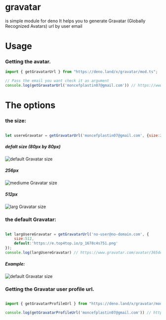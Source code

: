 # gravatar
is simple module for deno It helps you to generate Gravatar (Globally Recognized Avatars) url by user email

# Usage
### Getting the avatar.
```js
import { getGravatarUrl } from "https://deno.land/x/gravatar/mod.ts";

// Pass the email you want check it as argument
console.log(getGravatarUrl('moncefplastin07@gmail.com')) // https://www.gravatar.com/avatar/ea52ed86c481ca2816b8403acdbc9169


```

# The options
### the size:
```js

let usereGravatar = getGravatarUrl('moncefplastin07@gmail.com', {size:200});

```
##### defalt size (80px by 80px)
![default Gravatar size](https://www.gravatar.com/avatar/ea52ed86c481ca2816b8403acdbc9169 "@moncefplastin07 Gravatar")

##### 256px
![mediume Gravatar size](https://www.gravatar.com/avatar/ea52ed86c481ca2816b8403acdbc9169?size=256 "@moncefplastin07 Gravatar")
##### 512px
![larg Gravatar size](https://www.gravatar.com/avatar/ea52ed86c481ca2816b8403acdbc9169?size=510 "@moncefplastin07 Gravatar")
### the default Gravatar:
```js

let largUsereGravatar = getGravatarUrl('no-user@no-domain.com', {
    size:512, 
    default:'https://e.top4top.io/p_1678c4s751.png'
}); 
console.log(largUsereGravatar) // https://www.gravatar.com/avatar/365ddeb431bc56010fe2d8e1c3595401?size=512&default=https://e.top4top.io/p_1678c4s751.png

```

##### Example:

![default Gravatar size](https://www.gravatar.com/avatar/365ddeb431bc56010fe2d8e1c3595401?size=512&default=https://e.top4top.io/p_1678c4s751.png "@moncefplastin07 Default Gravatar")

### Getting the Gravatar user profile url.

```js

import { getGravatarProfileUrl } from "https://deno.land/x/gravatar/mod.ts";

console.log(getGravatarProfileUrl('moncefplastin07@gmail.com')) // https://www.gravatar.com/ea52ed86c481ca2816b8403acdbc9169 (my profile in Gravatar)

```
